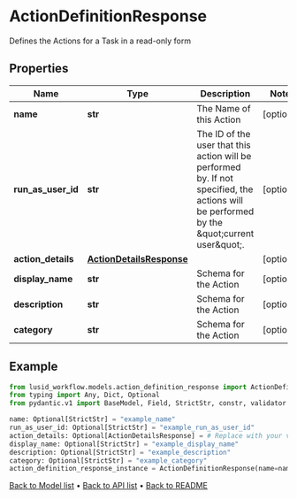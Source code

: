 # ActionDefinitionResponse

Defines the Actions for a Task in a read-only form
## Properties
Name | Type | Description | Notes
------------ | ------------- | ------------- | -------------
**name** | **str** | The Name of this Action | [optional] 
**run_as_user_id** | **str** | The ID of the user that this action will be performed by. If not specified, the actions will be performed by the \&quot;current user\&quot;. | [optional] 
**action_details** | [**ActionDetailsResponse**](ActionDetailsResponse.md) |  | [optional] 
**display_name** | **str** | Schema for the Action | [optional] 
**description** | **str** | Schema for the Action | [optional] 
**category** | **str** | Schema for the Action | [optional] 
## Example

```python
from lusid_workflow.models.action_definition_response import ActionDefinitionResponse
from typing import Any, Dict, Optional
from pydantic.v1 import BaseModel, Field, StrictStr, constr, validator

name: Optional[StrictStr] = "example_name"
run_as_user_id: Optional[StrictStr] = "example_run_as_user_id"
action_details: Optional[ActionDetailsResponse] = # Replace with your value
display_name: Optional[StrictStr] = "example_display_name"
description: Optional[StrictStr] = "example_description"
category: Optional[StrictStr] = "example_category"
action_definition_response_instance = ActionDefinitionResponse(name=name, run_as_user_id=run_as_user_id, action_details=action_details, display_name=display_name, description=description, category=category)

```

[Back to Model list](../README.md#documentation-for-models) &#8226; [Back to API list](../README.md#documentation-for-api-endpoints) &#8226; [Back to README](../README.md)

